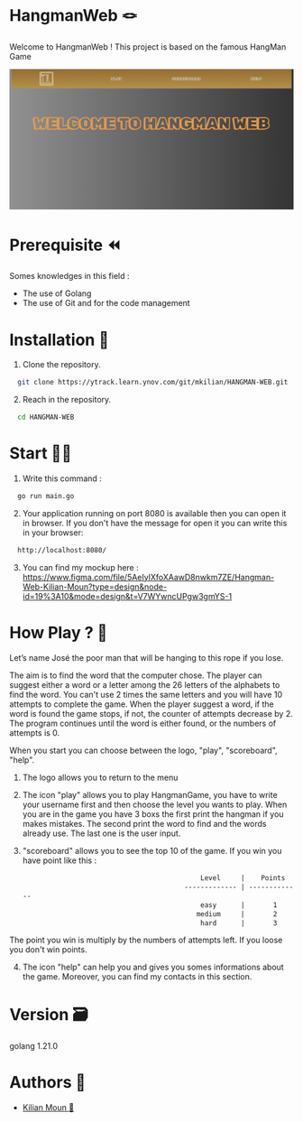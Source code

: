 # HangmanWeb 🪢

Welcome to HangmanWeb ! This project is based on the famous HangMan Game

<img src="imgREADME/img.png" width="800" />

# Prerequisite :rewind:

Somes knowledges in this field : 

- The use of Golang 
- The use of Git and for the code management

# Installation :wrench:

1. Clone the repository.
```bash
  git clone https://ytrack.learn.ynov.com/git/mkilian/HANGMAN-WEB.git
```
2. Reach in the repository.
```bash
  cd HANGMAN-WEB
```

# Start :technologist:

1. Write this command : 
```bash
  go run main.go
```

2. Your application running on port 8080 is available then you can open it in browser. If you don't have the message for open it you can write this in your browser:
```bash
  http://localhost:8080/
```
3. You can find my mockup here :
https://www.figma.com/file/5AeIylXfoXAawD8nwkm7ZE/Hangman-Web-Kilian-Moun?type=design&node-id=19%3A10&mode=design&t=V7WYwncUPgw3gmYS-1

# How Play ? :hammer:

Let’s name José the poor man that will be hanging to this rope if you lose.

The aim is to find the word that the computer chose. The player can suggest either a word or a letter among the 26 letters of the alphabets to find the word. You can't use 2 times the same letters and you will have 10 attempts to complete the game. When the player suggest a word, if the word is found the game stops, if not, the counter of attempts decrease by 2.
The program continues until the word is either found, or the numbers of attempts is 0. 

When you start you can choose between the logo, "play", "scoreboard", "help".

1. The logo allows you to return to the menu

2. The icon "play" allows you to play HangmanGame, you have to write your username first and then choose the level you wants to play. When you are in the game you have 3 boxs the first print the hangman if you makes mistakes. The second print the word to find and the words already use. The last one is the user input.

3. "scoreboard" allows you to see the top 10 of the game. If you win you have point like this :

                                                   Level     |    Points
                                               ------------- | -------------
                                                   easy      |       1
                                                  medium     |       2
                                                   hard      |       3

The point you win is multiply by the numbers of attempts left. If you loose you don't win points.

4. The icon "help" can help you and gives you somes informations about the game. Moreover, you can find my contacts in this section.

# Version :card_file_box:

golang 1.21.0

# Authors :money_with_wings:

 - [Kilian Moun :beers:](https://github.com/MounKilian)
